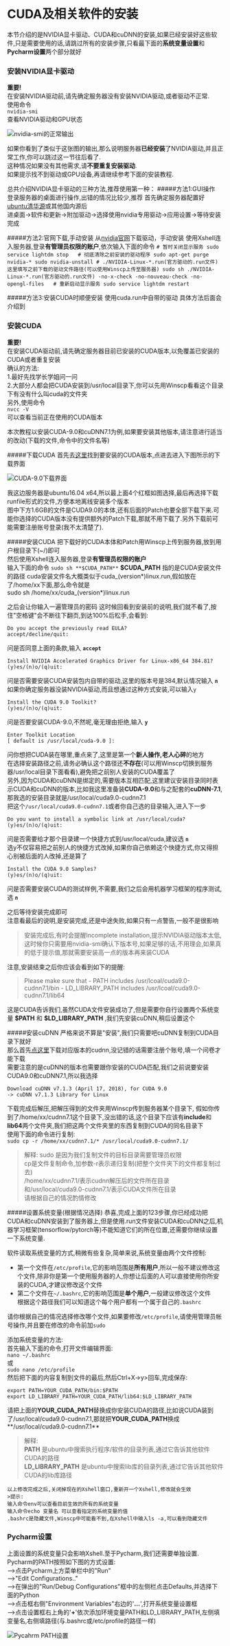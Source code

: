 # CUDA及相关软件的安装

本节介绍的是NVIDIA显卡驱动、CUDA和cuDNN的安装,如果已经安装好这些软件,只是需要使用的话,请跳过所有的安装步骤,只看最下面的**系统变量设置**和**Pycharm设置**两个部分就好  

### 安装NVIDIA显卡驱动
**重要!**  
在安装NVIDIA驱动前,请先确定服务器没有安装NVIDIA驱动,或者驱动不正常.  
使用命令  
`nvidia-smi`  
查看NVIDIA驱动和GPU状态  

![nvidia-smi的正常输出](../../img/part2/nvidia-smi.png)  

如果你看到了类似于这张图的输出,那么说明服务器**已经安装**了NVIDIA驱动,并且正常工作,你可以跳过这一节往后看了.  
这种情况如果没有其他需求,请**不要重复安装驱动**.  
如果提示找不到驱动或GPU设备,再请继续参考下面的安装教程.

总共介绍NVIDIA显卡驱动的三种方法,推荐使用第一种：
#####方法1:GUI操作  
  登录服务器的桌面进行操作,出错的情况比较少,推荐
  首先确定服务器配置好[ubuntu清华源](https://mirrors.tuna.tsinghua.edu.cn/help/ubuntu/)或其他国内源后  
  进桌面->软件和更新->附加驱动->选择使用nvidia专用驱动->应用设置->等待安装完成  

#####方法2:官网下载,手动安装
    从[nvidia官网](https://www.nvidia.cn/Download/index.aspx?lang=cn)下载驱动，手动安装
    使用Xshell连入服务器,登录**有管理员权限的账户**,依次输入下面的命令
    ```
    # 暂时关闭显示服务
    sudo service lightdm stop  
    # 彻底清除之前安装的驱动程序
    sudo apt-get purge nvidia-*
    sudo nvidia-unstall
    # ./NVIDIA-Linux-*.run(官方驱动的.run文件) 这里填写之前下载的驱动文件路径(可以使用Winscp上传至服务器)
    sudo sh ./NVIDIA-Linux-*.run(官方驱动的.run文件) -no-x-check -no-nouveau-check -no-opengl-files  
    # 重新启动显示服务
    sudo service lightdm restart
    ```  

#####方法3:安装CUDA时顺便安装
   使用cuda.run中自带的驱动
   具体方法后面会介绍到

### 安装CUDA
**重要!**  
在安装CUDA驱动前,请先确定服务器目前已安装的CUDA版本,以免覆盖已安装的CUDA或者重复安装  
确认的方法:  
1.最好先找学长学姐问一问  
2.大部分人都会把CUDA安装到/usr/local目录下,你可以先用Winscp看看这个目录下有没有什么叫cuda的文件夹  
另外,使用命令  
`nvcc -V`  
可以查看当前正在使用的CUDA版本  

本次教程以安装CUDA-9.0和cuDNN7.1为例,如果要安装其他版本,请注意进行适当的改动(下载的文件,命令中的文件名等)

#####下载CUDA
  首先去[这里](https://developer.nvidia.com/cuda-toolkit-archive)找到要安装的CUDA版本,点进去进入下图所示的下载界面

  ![CUDA-9.0下载界面](../../img/part2/cuda-downloadpage.png)

  我这边服务器是ubuntu16.04 x64,所以最上面4个红框如图选择,最后再选择下载runfile形式的文件,方便本地离线安装多个版本  
  图中下方1.6GB的文件是CUDA9.0的本体,还有后面的Patch也要全部下载下来.可能你选择的CUDA版本没有提供额外的Patch下载,那就不用下载了.另外下载前可能需要注册账号登录(我不太清楚了).


#####安装CUDA
  把下载好的CUDA本体和Patch用Winscp上传到服务器,放到用户根目录下(~/)即可  
  然后使用Xshell连入服务器,登录**有管理员权限的账户**  
  输入下面的命令
  `sudo sh **$CUDA_PATH**`
  **$CUDA_PATH** 指的是CUDA安装文件的路径
  cuda安装文件名大概类似于cuda_(version*)linux.run,假如放在了/home/xx下面,那么命令就是  
  sudo sh /home/xx/cuda_(version*)linux.run  

  之后会让你输入一遍管理员的密码
  这时候回看到安装前的说明,我们就不看了,按住"空格键"会不断往下翻页,到达100%后松手,会看到:  

  ```
  Do you accept the previously read EULA?  
  accept/decline/quit:
  ```

  问是否同意上面的条款,输入 **`accept`**  

  ```
  Install NVIDIA Accelerated Graphics Driver for Linux-x86_64 384.81?
  (y)es/(n)o/(q)uit:
  ```

  问是否需要安装CUDA安装包内自带的驱动,这里的版本号是384,默认情况输入 **`n`**  
  如果你确定服务器没装NVIDIA驱动,而且想通过这种方式安装,可以输入`y`  

  ```
  Install the CUDA 9.0 Toolkit?
  (y)es/(n)o/(q)uit:
  ```

  问是否要安装CUDA-9.0,不然呢,毫无理由拒绝,输入 **`y`**  

  ```
  Enter Toolkit Location
  [ default is /usr/local/cuda-9.0 ]:
  ```

  问你想把CUDA装在哪里,重点来了,这里是第一个**新人操作,老人心碎**的地方  
  在选择安装路径之前,请务必确认这个路径还**不存在**(可以用Winscp切换到服务器/usr/local目录下面看看),避免把之前别人安装的CUDA覆盖了  
  另外,因为CUDA和cuDNN是绑定的,需要版本互相匹配,这里建议安装目录同时表示CUDA和cuDNN的版本,比如我这里准备装**CUDA-9.0**和与之配套的**cuDNN-7.1**,那我选的安装目录就是/usr/local/cuda9.0-cudnn7.1  
  把这个`/usr/local/cuda9.0-cudnn7.1`或者你自己选的目录输入,进入下一步  

  ```
  Do you want to install a symbolic link at /usr/local/cuda?
  (y)es/(n)o/(q)uit:
  ```

  问是否需要给才那个目录建一个快捷方式到/usr/local/cuda,建议选 **`n`**  
  选y不仅容易把之前别人的快捷方式改掉,如果你自己依赖这个快捷方式,你又得担心别被后面的人改掉,还是算了  

  ```
  Install the CUDA 9.0 Samples?
  (y)es/(n)o/(q)uit:
  ```

  问是否需要安装CUDA的测试样例,不需要,我们之后会用机器学习框架的程序测试,选 **`n`**  

  之后等待安装完成即可  
  注意看最后的说明,是安装完成,还是中途失败,如果只有一点警告,一般不是很影响  
  >安装完成后,有时会提醒Incomplete installation,提示NVIDIA驱动版本太低,这时候你只需要用nvidia-smi确认下版本号,如果足够的话,不用理会,如果真的低于提示值,那就需要安装高一点的版本再来装CUDA

  注意,安装结束之后你应该会看到如下的提醒:
  >Please make sure that
    -   PATH includes /usr/lcoal/cuda9.0-cudnn7.1/bin
    -   LD_LIBRARY_PATH includes /usr/lcoal/cuda9.0-cudnn7.1/lib64

  这是CUDA告诉我们,虽然CUDA文件安装成功了,但是需要你自行设置两个系统变量 **\$PATH** 和 **\$LD_LIBRARY_PATH** ,我们先安装cuDNN,稍后设置这个

#####安装cuDNN
  严格来说不算是"安装",我们只需要吧cuDNN复制到CUDA目录下就好  
  那么首先[点这里](https://developer.nvidia.com/rdp/cudnn-archive)下载对应版本的cudnn,没记错的话需要注册个账号,填一个问卷才能下载  
  需要注意的是cuDNN的版本也需要跟你安装的CUDA匹配,我们之前说要安装CUDA9.0和cuDNN7.1,所以我选择  
  ```
  Download cuDNN v7.1.3 (April 17, 2018), for CUDA 9.0
  -> cuDNN v7.1.3 Library for Linux
  ```
  下载完成后解压,把解压得到的文件夹用Winscp传到服务器某个目录下,
  假如你传到了/home/xx/cudnn7.1这个目录下,没出错的话,这个目录下应该有**include**和**lib64**两个文件夹,我们把这两个文件夹里的东西复制到CUDA的同名目录下  
  使用下面的命令进行复制:  
  `sudo cp -r /home/xx/cudnn7.1/* /usr/local/cuda9.0-cudnn7.1/`
  >解释:
   sudo 是因为我们复制文件的目标目录需要管理员权限  
   cp是文件复制命令,加参数-r表示递归复制(把整个文件夹下的文件都复制过去)  
   /home/xx/cudnn7.1/表示cudnn解压后的文件所在目录  
   和/usr/local/cuda9.0-cudnn7.1/表示CUDA文件所在目录  
   请根据自己的情况酌情修改  

#####设置系统变量(根据情况选择)
   恭喜,完成上面的123步骤,你已经成功把CUDA和cuDNN安装到了服务器上,但是使用.run文件安装CUDA和cuDNN之后,机器学习框架(tensorflow/pytorch等)不能知道它们的所在位置,还需要你继续设置一下系统变量.

   软件读取系统变量的方式,稍微有些复杂,简单来说,系统变量由两个文件控制:
   - 第一个文件在`/etc/profile`,它的影响范围是**所有用户**,所以一般不建议修改这个文件,除非你是第一个使用服务器的人,你想让后面的人可以直接使用你所安装的CUDA,才建议修改这个文件
   - 第二个文件在`~/.bashrc`,它的影响范围是**单个用户**,一般建议修改这个文件  
   根据这个路径我们可以知道这个每个用户都有一个属于自己的`.bashrc`

   请你根据自己的情况选择修改哪个文件,如果要修改`/etc/profile`,请使用管理员帐号操作,并且要在修改的命令前加`sudo`

   添加系统变量的方法:  
   首先输入下面的命令,打开文件编辑界面:  
   `nano ~/.bashrc`  
   或  
   `sudo nano /etc/profile`  
   然后把下面的内容复制到文件的最后,然后Ctrl+X->y>回车,完成保存:  
   ```
   export PATH=YOUR_CUDA_PATH/bin:$PATH
   export LD_LIBRARY_PATH=YOUR_CUDA_PATH/lib64:$LD_LIBRARY_PATH
   ```
   请把上面的**YOUR_CUDA_PATH**替换成你安装CUDA的路径,比如说CUDA装到了/usr/local/cuda9.0-cudnn7.1,那就把**YOUR_CUDA_PATH**换成**/usr/local/cuda9.0-cudnn7.1**  
   >解释:  
    **PATH** 是ubuntu中搜索执行程序/软件的目录列表,通过它告诉其他软件CUDA的路径  
    **LD_LIBRARY_PATH** 是ubuntu中搜索lib库的目录列表,通过它告诉其他软件CUDA的lib库路径

    以上修改完成之后,关闭掉现在的Xshell窗口,重新开一个Xshell,修改就会生效
    >提示:  
    输入命令env可以查看目前生效的所有的系统变量  
    输入命令echo 变量名 可以查看指定的系统变量的值  
    .bashrc是隐藏文件,Winscp中可能看不到,在Xshell中输入ls -a,可以看到隐藏文件

### Pycharm设置  
上面设置的系统变量只会影响Xshell.至于Pycharm,我们还需要单独设置.  
Pycharm的PATH按照如下图的方式设置:  
-->点击Pycharm上方菜单栏中的"Run"  
-->"Edit Configurations.."  
-->在弹出的"Run/Debug Configurations"框中的左侧栏点击Defaults,并选择下面的Python  
-->点击框右侧"Environment Variables"右边的'**...**',打开系统变量设置框  
-->点击设置框右上角的'**+**'依次添加环境变量PATH和LD_LIBRARY_PATH,左侧填变量名,右侧填路径(与.bashrc或/etc/profile的路径一样)  


![Pycahrm PATH设置](../../img/part2/pycharm-path-setting.png)  
